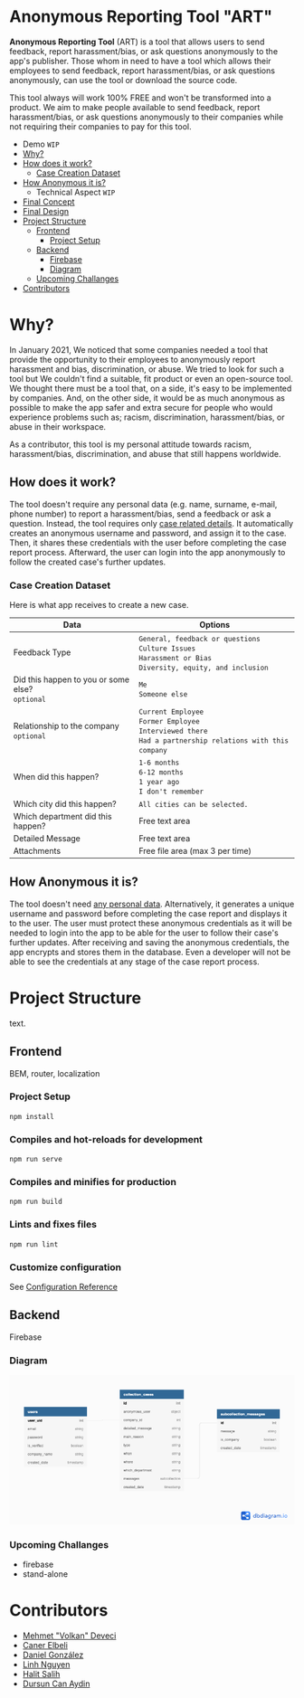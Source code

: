 # Anonymous Reporting Tool "ART"

**Anonymous Reporting Tool** (ART) is a tool that allows users to send feedback, report harassment/bias, or ask questions anonymously to the app's publisher. Those whom in need to have a tool which allows their employees to send feedback, report harassment/bias, or ask questions anonymously, can use the tool or download the source code.

This tool always will work 100% FREE and won't be transformed into a product. We aim to make people available to send feedback, report harassment/bias, or ask questions anonymously to their companies while not requiring their companies to pay for this tool.

<!-- [If you want to get more information about the implementation click here.](#implementation-for-companies "If you want to get more information about the implementation click here.") -->

- Demo `WIP`
- [Why?](#why 'Why?')
- [How does it work?](#how-does-it-work 'How does it work?')
  - [Case Creation Dataset](#case-creation-dataset 'Case Creation Dataset')
- [How Anonymous it is?](#how-anonymous-it-is 'How Anonymous it is?')
  - Technical Aspect `WIP`
- [Final Concept](https://miro.com/app/board/o9J_lW60VQs=/ 'Full Concept')
- [Final Design](https://www.figma.com/file/TquNrHQ9d4TlC0z6DWeGbO/Untitled?node-id=13%3A159 'Full Design')
- [Project Structure](#project-structure 'Project Structure')
  - [Frontend](#frontend 'Frontend')
    - [Project Setup](#project-setup 'Project Setup')
  - [Backend](#backend 'Backend')
    - [Firebase](#firebase 'Firebase')
    - [Diagram](#diagram 'Diagram')
  - [Upcoming Challanges](#upcoming-challanges 'Upcoming Challanges')
- [Contributors](#contributors 'Contributors')

# Why?

In January 2021, We noticed that some companies needed a tool that provide the opportunity to their employees to anonymously report harassment and bias, discrimination, or abuse. We tried to look for such a tool but We couldn't find a suitable, fit product or even an open-source tool. We thought there must be a tool that, on a side, it's easy to be implemented by companies. And, on the other side, it would be as much anonymous as possible to make the app safer and extra secure for people who would experience problems such as; racism, discrimination, harassment/bias, or abuse in their workspace.

As a contributor, this tool is my personal attitude towards racism, harassment/bias, discrimination, and abuse that still happens worldwide.

## How does it work?

The tool doesn't require any personal data (e.g. name, surname, e-mail, phone number) to report a harassment/bias, send a feedback or ask a question. Instead, the tool requires only [case related details](#case-creation-dataset 'Case Creation Dataset'). It automatically creates an anonymous username and password, and assign it to the case. Then, it shares these credentials with the user before completing the case report process. Afterward, the user can login into the app anonymously to follow the created case's further updates.

### Case Creation Dataset

Here is what app receives to create a new case.

| Data                                                 | Options                                                                                                                 |
| ---------------------------------------------------- | ----------------------------------------------------------------------------------------------------------------------- |
| Feedback Type                                        | `General, feedback or questions` <br> `Culture Issues` <br>`Harassment or Bias`<br> `Diversity, equity, and inclusion`  |
| Did this happen to you or some else? <br> `optional` | `Me` <br> `Someone else`                                                                                                |
| Relationship to the company <br> `optional`          | `Current Employee` <br> `Former Employee` <br> `Interviewed there` <br> `Had a partnership relations with this company` |
| When did this happen?                                | `1-6 months` <br> `6-12 months` <br> `1 year ago` <br> `I don't remember`                                               |
| Which city did this happen?                          | `All cities can be selected.`                                                                                           |
| Which department did this happen?                    | Free text area                                                                                                          |
| Detailed Message                                     | Free text area                                                                                                          |
| Attachments                                          | Free file area (max 3 per time)                                                                                         |

## How Anonymous it is?

The tool doesn't need [any personal data](#how-does-it-work 'How does it work?'). Alternatively, it generates a unique username and password before completing the case report and displays it to the user. The user must protect these anonymous credentials as it will be needed to login into the app to be able for the user to follow their case's further updates. After receiving and saving the anonymous credentials, the app encrypts and stores them in the database. Even a developer will not be able to see the credentials at any stage of the case report process.

# Project Structure

text.

## Frontend

BEM, router, localization

### Project Setup

```
npm install
```

### Compiles and hot-reloads for development

```
npm run serve
```

### Compiles and minifies for production

```
npm run build
```

### Lints and fixes files

```
npm run lint
```

### Customize configuration

See [Configuration Reference](https://cli.vuejs.org/config/)

## Backend

Firebase

### Diagram

![Diagram](src/assets/database-diagram.png)

### Upcoming Challanges

- firebase
- stand-alone

# Contributors

- [Mehmet "Volkan" Deveci](https://github.com/volcanioo 'Mehmet Volkan Deveci')
- [Caner Elbeli](https://www.linkedin.com/in/caner-elbeli-87440819a/ 'Caner Elbeli')
- [Daniel González](http://github.com/metal-gogo/ 'Daniel González')
- [Linh Nguyen ](https://www.linkedin.com/in/linhnguyen1/ 'Linh Nguyen ')
- [Halit Salih](https://www.linkedin.com/in/-kale/ 'Halit Salih')
- [Dursun Can Aydin](https://www.linkedin.com/in/dcanaydin/ 'Dursun Can Aydin')
